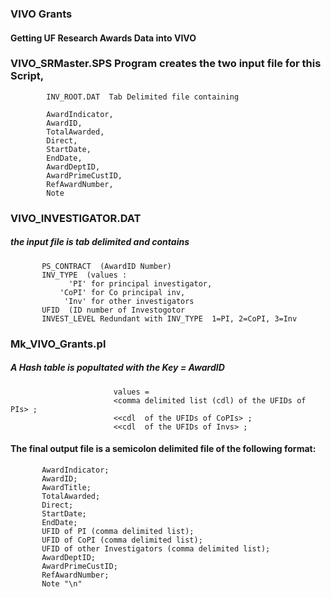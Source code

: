
### VIVO Grants


#### Getting UF Research Awards Data into VIVO

### VIVO_SRMaster.SPS Program creates the two input file for this Script,
            INV_ROOT.DAT  Tab Delimited file containing

            AwardIndicator,
            AwardID,
            TotalAwarded,
            Direct,
            StartDate,
            EndDate,
            AwardDeptID,
            AwardPrimeCustID,
            RefAwardNumber,
            Note
###   VIVO_INVESTIGATOR.DAT

#####   the input file is tab delimited and contains 
           PS_CONTRACT  (AwardID Number) 
           INV_TYPE  (values : 
                 'PI' for principal investigator, 
               'CoPI' for Co principal inv,
                'Inv' for other investigators
           UFID  (ID number of Investogotor
           INVEST_LEVEL Redundant with INV_TYPE  1=PI, 2=CoPI, 3=Inv

###   Mk_VIVO_Grants.pl  
#####    A Hash table is popultated with the Key = AwardID 
                           values =          
                           <comma delimited list (cdl) of the UFIDs of PIs> ; 
                           <<cdl  of the UFIDs of CoPIs> ; 
                           <<cdl  of the UFIDs of Invs> ;
 ####   The final output file is a semicolon delimited file of the following format:
           AwardIndicator;
           AwardID;
           AwardTitle;
           TotalAwarded;
           Direct;
           StartDate;
           EndDate;
           UFID of PI (comma delimited list);
           UFID of CoPI (comma delimited list);
           UFID of other Investigators (comma delimited list);
           AwardDeptID;
           AwardPrimeCustID;
           RefAwardNumber;
           Note "\n"

